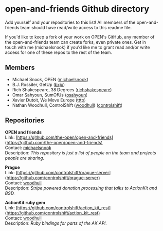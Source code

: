 open-and-friends Github directory
=================================

Add yourself and your repositories to this list! All members of the open-and-friends
team should have read/write access to this readme file.

If you'd like to keep a fork of your work on OPEN's GitHub, any member of the
open-and-friends team can create forks, even private ones. Get in touch with me
(michaelsnook) if you'd like me to grant read and/or write access for one of
these repos to the rest of the team.

## Members

* Michael Snook, OPEN ([michaelsnook](https://github.com/michaelsnook))
* B.J. Rossiter, GetUp ([bxjx](https://github.com/bxjx))
* Rich Shakespeare, 38 Degrees ([richshakespeare](https://github.com/richshakespeare))
* Omar Sahyoun, SumOfUs ([osahyoun](https://github.com/osahyoun))
* Xavier Dutoit, We Move Europe ([tttp](https://github.com/tttp))
* Nathan Woodhull, ControlShift ([woodhull](https://github.com/woodhull)) ([controlshift](https://github.com/controlshift))


## Repositories

**OPEN and friends**  
Link: [https://github.com/the-open/open-and-friends](https://github.com/the-open/open-and-friends)  
Contact: [michaelsnook](https://github.com/michaelsnook)  
Description: *This repository is just a list of people on the team and projects people are sharing.*

**Prague**  
Link: [https://github.com/controlshift/prague-server](https://github.com/controlshift/prague-server)  
Contact: [woodhull](https://github.com/woodhull)  
Description: *Stripe powered donation processing that talks to ActionKit and BSD.*

**ActionKit ruby gem**  
Link: [https://github.com/controlshift/action_kit_rest](https://github.com/controlshift/action_kit_rest)  
Contact: [woodhull](https://github.com/controlshift/action_kit_rest)  
Description: *Ruby bindings for parts of the AK API.*  
